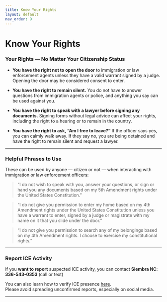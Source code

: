 ```yaml
---
title: Know Your Rights
layout: default
nav_order: 9
---
```


# Know Your Rights

### Your Rights — No Matter Your Citizenship Status

- **You have the right not to open the door** to immigration or law enforcement agents unless they have a valid warrant signed by a judge. Opening the door may be considered consent to enter.

- **You have the right to remain silent.** You do not have to answer questions from immigration agents or police, and anything you say can be used against you.

- **You have the right to speak with a lawyer before signing any documents.** Signing forms without legal advice can affect your rights, including the right to a hearing or to remain in the country.

- **You have the right to ask, “Am I free to leave?”** If the officer says yes, you can calmly walk away. If they say no, you are being detained and have the right to remain silent and request a lawyer.

---

### Helpful Phrases to Use

These can be used by anyone — citizen or not — when interacting with immigration or law enforcement officers:

> “I do not wish to speak with you, answer your questions, or sign or hand you any documents based on my 5th Amendment rights under the United States Constitution.”

> “I do not give you permission to enter my home based on my 4th Amendment rights under the United States Constitution unless you have a warrant to enter, signed by a judge or magistrate with my name on it that you slide under the door.”

> “I do not give you permission to search any of my belongings based on my 4th Amendment rights. I choose to exercise my constitutional rights.”


---


### Report ICE Activity

If you **want to report** suspected ICE activity, you can contact **Siembra NC**:  
**336-543-0353** (call or text)

You can also learn how to verify ICE presence [here](https://docs.google.com/document/d/1ZFWBdoPI93bRv4Dxipr9KcZh8JTmcC4KcLiPO_x7w0E/mobilebasic).  
Please avoid spreading unconfirmed reports, especially on social media.

---

